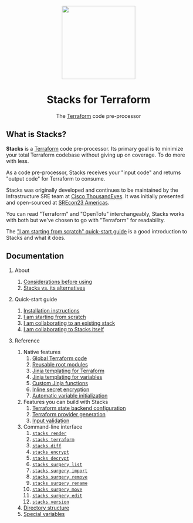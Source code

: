 <div align="center">
	<p><img src=".github/logo.png" width="200px"></p>
	<h1>Stacks for Terraform</h1>
	<p>The <a href="https://www.terraform.io/">Terraform</a> code pre-processor</p>
</div>


## What is Stacks?

**Stacks** is a [Terraform](https://www.terraform.io/) code pre-processor.
Its primary goal is to minimize your total Terraform codebase without giving up on coverage. To do more with less.

As a code pre-processor, Stacks receives your "input code" and returns "output code" for Terraform to consume.

Stacks was originally developed and continues to be maintained by the Infrastructure SRE team at [Cisco ThousandEyes](https://www.thousandeyes.com/).
It was initially presented and open-sourced at [SREcon23 Americas](https://www.usenix.org/conference/srecon23americas/presentation/bejarano).

You can read "Terraform" and "OpenTofu" interchangeably, Stacks works with both but we've chosen to go with "Terraform" for readability.

The ["I am starting from scratch" quick-start guide](<2.2. I am starting from scratch.md>) is a good introduction to Stacks and what it does.


## Documentation

1. About
    1. [Considerations before using](<docs/1.1. Considerations before using.md>)
    2. [Stacks vs. its alternatives](<docs/1.2. Stacks vs its alternatives.md>)

2. Quick-start guide
    1. [Installation instructions](<docs/2.1. Installation instructions.md>)
    2. [I am starting from scratch](<docs/2.2. I am starting from scratch.md>)
    3. [I am collaborating to an existing stack](<docs/2.3. I am collaborating to an existing stack.md>)
    4. [I am collaborating to Stacks itself](<docs/2.4. I am collaborating to Stacks itself.md>)

3. Reference
    1. Native features
        1. [Global Terraform code](<docs/3.1.1. Global Terraform code.md>)
        2. [Reusable root modules](<docs/3.1.2. Reusable root modules.md>)
        3. [Jinja templating for Terraform](<docs/3.1.3. Jinja templating for Terraform.md>)
        4. [Jinja templating for variables](<docs/3.1.4. Jinja templating for variables.md>)
        5. [Custom Jinja functions](<docs/3.1.5. Custom Jinja functions.md>)
        6. [Inline secret encryption](<docs/3.1.6. Inline secret encryption.md>)
        7. [Automatic variable initialization](<docs/3.1.7. Automatic variable initialization.md>)
    2. Features you can build with Stacks
        1. [Terraform state backend configuration](<docs/3.2.1. Terraform state backend configuration.md>)
        2. [Terraform provider generation](<docs/3.2.2. Terraform provider generation.md>)
        3. [Input validation](<docs/3.2.3. Input validation.md>)
    3. Command-line interface
        1. [`stacks render`](<docs/3.3.1. stacks render.md>)
        2. [`stacks terraform`](<docs/3.3.2. stacks terraform.md>)
        3. [`stacks diff`](<docs/3.3.3. stacks diff.md>)
        4. [`stacks encrypt`](<docs/3.3.4. stacks encrypt.md>)
        5. [`stacks decrypt`](<docs/3.3.5. stacks decrypt.md>)
        6. [`stacks surgery list`](<docs/3.3.6. stacks surgery list.md>)
        7. [`stacks surgery import`](<docs/3.3.7. stacks surgery import.md>)
        8. [`stacks surgery remove`](<docs/3.3.8. stacks surgery remove.md>)
        9. [`stacks surgery rename`](<docs/3.3.9. stacks surgery rename.md>)
        10. [`stacks surgery move`](<docs/3.3.10. stacks surgery move.md>)
        11. [`stacks surgery edit`](<docs/3.3.11. stacks surgery edit.md>)
        12. [`stacks version`](<docs/3.3.12. stacks version.md>)
    4. [Directory structure](<docs/3.4. Directory structure.md>)
    5. [Special variables](<docs/3.5. Special variables.md>)
